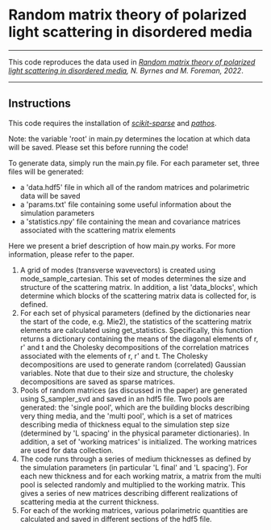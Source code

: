 # Random matrix theory of polarized light scattering in disordered media

---

This code reproduces the data used in *[Random matrix theory of polarized light scattering in disordered media](https://arxiv.org/abs/2205.09423), N. Byrnes and M. Foreman, 2022*.

---

## Instructions

This code requires the installation of *[scikit-sparse](https://scikit-sparse.readthedocs.io/en/latest/index.html)* and *[pathos](https://pathos.readthedocs.io/en/latest/index.html)*.

Note: the variable 'root' in main.py determines the location at which data will be saved. Please set this before running the code!

To generate data, simply run the main.py file. For each parameter set, three files will be generated:
* a 'data.hdf5' file in which all of the random matrices and polarimetric data will be saved
* a 'params.txt' file containing some useful information about the simulation parameters
* a 'statistics.npy' file containing the mean and covariance matrices associated with the scattering matrix elements

Here we present a brief description of how main.py works. For more information, please refer to the paper.

1. A grid of modes (transverse wavevectors) is created using mode_sample_cartesian. This set of modes determines the size and structure of the scattering matrix. In addition, a list 'data_blocks', which determine which blocks of the scattering matrix data is collected for, is defined.
2. For each set of physical parameters (defined by the dictionaries near the start of the code, e.g. Mie2), the statistics of the scattering matrix elements are calculated using get_statistics. Specifically, this function returns a dictionary containing the means of the diagonal elements of r, r' and t and the Cholesky decompositions of the correlation matrices associated with the elements of r, r' and t. The Cholesky decompositions are used to generate random (correlated) Gaussian variables. Note that due to their size and structure, the cholesky decompositions are saved as sparse matrices. 
3. Pools of random matrices (as discussed in the paper) are generated using S_sampler_svd and saved in an hdf5 file. Two pools are generated: the 'single pool', which are the building blocks describing very thing media, and the 'multi pool', which is a set of matrices describing media of thickness equal to the simulation step size (determined by 'L spacing' in the physical parameter dictionaries). In addition, a set of 'working matrices' is initialized. The working matrices are used for data collection.
4. The code runs through a series of medium thicknesses as defined by the simulation parameters (in particular 'L final' and 'L spacing'). For each new thickness and for each working matrix, a matrix from the multi pool is selected randomly and multiplied to the working matrix. This gives a series of new matrices describing different realizations of scattering media at the current thickness.
5. For each of the working matrices, various polarimetric quantities are calculated and saved in different sections of the hdf5 file.  
